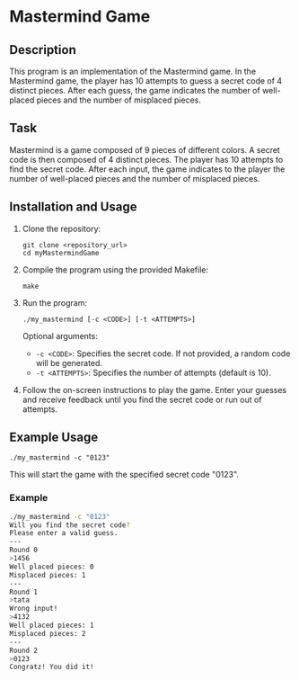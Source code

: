 # Mastermind Game

## Description
This program is an implementation of the Mastermind game. In the Mastermind game, the player has 10 attempts to guess a secret code of 4 distinct pieces. After each guess, the game indicates the number of well-placed pieces and the number of misplaced pieces.

## Task
 Mastermind is a game composed of 9 pieces of different colors. A secret code is then composed of 4 distinct pieces. The player has 10 attempts to find the secret code. After each input, the game indicates to the player the number of well-placed pieces and the number of misplaced pieces.

## Installation and Usage
1. Clone the repository:

   ```
   git clone <repository_url>
   cd myMastermindGame
   ```

2. Compile the program using the provided Makefile:

   ```
   make
   ```

3. Run the program:

   ```
   ./my_mastermind [-c <CODE>] [-t <ATTEMPTS>]
   ```

   Optional arguments:
   - `-c <CODE>`: Specifies the secret code. If not provided, a random code will be generated.
   - `-t <ATTEMPTS>`: Specifies the number of attempts (default is 10).

4. Follow the on-screen instructions to play the game. Enter your guesses and receive feedback until you find the secret code or run out of attempts.

## Example Usage
```
./my_mastermind -c "0123"
```

This will start the game with the specified secret code "0123".

### Example

```bash
./my_mastermind -c "0123"
Will you find the secret code?
Please enter a valid guess.
---
Round 0
>1456
Well placed pieces: 0
Misplaced pieces: 1
---
Round 1
>tata
Wrong input!
>4132
Well placed pieces: 1
Misplaced pieces: 2
---
Round 2
>0123
Congratz! You did it!
```
